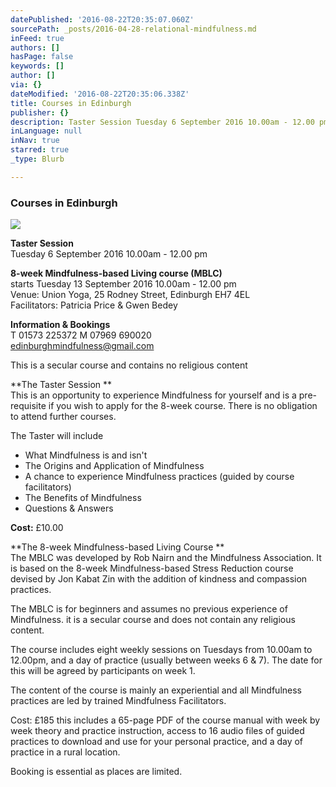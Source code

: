```yaml
---
datePublished: '2016-08-22T20:35:07.060Z'
sourcePath: _posts/2016-04-28-relational-mindfulness.md
inFeed: true
authors: []
hasPage: false
keywords: []
author: []
via: {}
dateModified: '2016-08-22T20:35:06.338Z'
title: Courses in Edinburgh
publisher: {}
description: Taster Session Tuesday 6 September 2016 10.00am - 12.00 pm
inLanguage: null
inNav: true
starred: true
_type: Blurb

---
```

### Courses in Edinburgh
![](https://the-grid-user-content.s3-us-west-2.amazonaws.com/74ffb5ac-facc-4b30-9c09-920f3850a77c.jpg)

**Taster Session**  
Tuesday 6 September 2016 10.00am - 12.00 pm

**8-week Mindfulness-based Living course (MBLC)**  
starts Tuesday 13 September 2016 10.00am - 12.00 pm  
Venue: Union Yoga, 25 Rodney Street, Edinburgh EH7 4EL   
Facilitators: Patricia Price & Gwen Bedey

**Information & Bookings**  
T 01573 225372 M 07969 690020   
[edinburghmindfulness@gmail.com][0]

This is a secular course and contains no religious content

**The Taster Session **  
This is an opportunity to experience Mindfulness for yourself and is a pre-requisite if you wish to apply for the 8-week course. There is no obligation to attend further courses.

The Taster will include  
- What Mindfulness is and isn't  
- The Origins and Application of Mindfulness  
- A chance to experience Mindfulness practices (guided by course facilitators)  
- The Benefits of Mindfulness  
- Questions & Answers

**Cost:** £10.00

**The 8-week Mindfulness-based Living Course **  
The MBLC was developed by Rob Nairn and the Mindfulness Association. It is based on the 8-week Mindfulness-based Stress Reduction course devised by Jon Kabat Zin with the addition of kindness and compassion practices.

The MBLC is for beginners and assumes no previous experience of Mindfulness. it is a secular course and does not contain any religious content.

The course includes eight weekly sessions on Tuesdays from 10.00am to 12.00pm, and a day of practice (usually between weeks 6 & 7). The date for this will be agreed by participants on week 1\.

The content of the course is mainly an experiential and all Mindfulness practices are led by trained Mindfulness Facilitators.

Cost: £185 this includes a 65-page PDF of the course manual with week by week theory and practice instruction, access to 16 audio files of guided practices to download and use for your personal practice, and a day of practice in a rural location.

Booking is essential as places are limited.

[0]: http://edinburghmindfulness@gmail.com/ "Email"